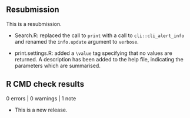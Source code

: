 ## Resubmission

This is a resubmission. 

* Search.R: replaced the call to `print` with a call to `cli::cli_alert_info`
and renamed the `info.update` argument to `verbose`.

* print.settings.R: added a `\value` tag specifying that no values are returned.
A description has been added to the help file, indicating the parameters which
are summarised.

## R CMD check results

0 errors | 0 warnings | 1 note

* This is a new release.
